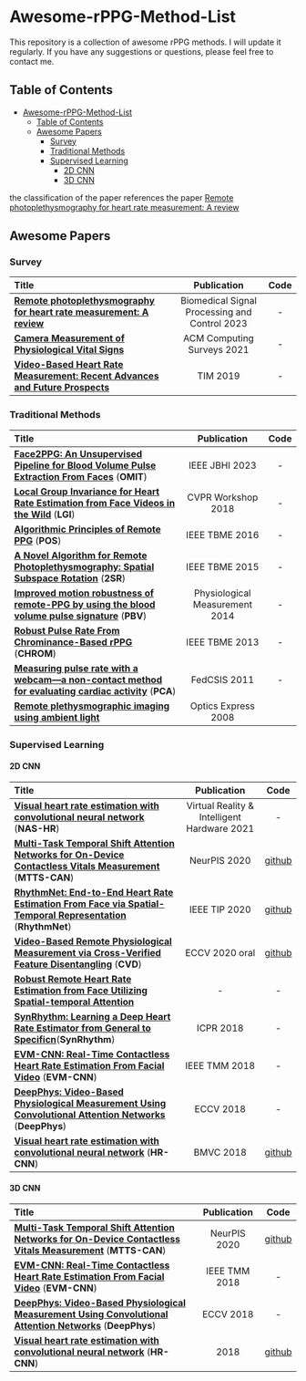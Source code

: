 # Awesome-rPPG-Method-List

This repository is a collection of awesome rPPG methods. I will update it regularly. If you have any suggestions or questions, please feel free to contact me. 

## Table of Contents
- [Awesome-rPPG-Method-List](#Awesome-rPPG-Method-List)
  - [Table of Contents](#table-of-contents)
  - [Awesome Papers](#Awesome-Papers)
    - [Survey](#survey)
    - [Traditional Methods](#traditional-methods)
    - [Supervised Learning](#supervised-learning)
       - [2D CNN](#2d-cnn)
       - [3D CNN](#3d-cnn)

the classification of the paper references the paper [Remote photoplethysmography for heart rate measurement: A review](https://www.sciencedirect.com/science/article/abs/pii/S1746809423010418)


## Awesome Papers

### Survey

|  Title  |   Publication  |  Code   |
|:--------|:--------:|:--------:|
|[**Remote photoplethysmography for heart rate measurement: A review**](https://www.sciencedirect.com/science/article/abs/pii/S1746809423010418)| Biomedical Signal Processing and Control 2023 | - |
|[**Camera Measurement of Physiological Vital Signs**](https://arxiv.org/pdf/2111.11547)| ACM Computing Surveys 2021 | - |
|[**Video-Based Heart Rate Measurement: Recent Advances and Future Prospects**](https://ieeexplore.ieee.org/document/8552414) | TIM 2019 | - |


### Traditional Methods

|  Title  |   Publication  |  Code   |
|:--------|:--------:|:--------:|
|[**Face2PPG: An Unsupervised Pipeline for Blood Volume Pulse Extraction From Faces**](https://ieeexplore.ieee.org/document/10227326) (**OMIT**)| IEEE JBHI 2023| - |
|[**Local Group Invariance for Heart Rate Estimation from Face Videos in the Wild**](https://openaccess.thecvf.com/content_cvpr_2018_workshops/papers/w27/Pilz_Local_Group_Invariance_CVPR_2018_paper.pdf) (**LGI**)| CVPR Workshop 2018 | - |
|[**Algorithmic Principles of Remote PPG**](https://ieeexplore.ieee.org/document/7565547) (**POS**)| IEEE TBME 2016 | - |
|[**A Novel Algorithm for Remote Photoplethysmography: Spatial Subspace Rotation**](https://ieeexplore.ieee.org/document/7355301) (**2SR**)| IEEE TBME 2015 | - |
|[**Improved motion robustness of remote-PPG by using the blood volume pulse signature**](https://iopscience.iop.org/article/10.1088/0967-3334/35/9/1913) (**PBV**)| Physiological Measurement 2014 | - |
|[**Robust Pulse Rate From Chrominance-Based rPPG**](https://ieeexplore.ieee.org/document/6523142) (**CHROM**)| IEEE TBME 2013 | - |
|[**Measuring pulse rate with a webcam—a non-contact method for evaluating cardiac activity**](https://citeseerx.ist.psu.edu/document?repid=rep1&type=pdf&doi=7ad15b6fecdb9b2ad49be5bf26efafe22c9a8945) (**PCA**)| FedCSIS 2011 | - |
|[**Remote plethysmographic imaging using ambient light**](https://pdfs.semanticscholar.org/7cb4/46d61a72f76e774b696515c55c92c7aa32b6.pdf?_gl=1*1q7hzyz*_ga*NTEzMzk5OTY3LjE2ODYxMDg1MjE.*_ga_H7P4ZT52H5*MTY4NjEwODUyMC4xLjAuMTY4NjEwODUyMS41OS4wLjA)| Optics Express 2008 | |


### Supervised Learning

#### 2D CNN

|  Title  |   Publication  |  Code   |
|:--------|:--------:|:--------:|
|[**Visual heart rate estimation with convolutional neural network**](https://www.sciencedirect.com/science/article/pii/S2096579620301121) (**NAS-HR**)| Virtual Reality & Intelligent Hardware 2021| - |
|[**Multi-Task Temporal Shift Attention Networks for On-Device Contactless Vitals Measurement**](https://arxiv.org/pdf/2006.03790) (**MTTS-CAN**)| NeurPIS 2020| [github](https://github.com/xliucs/MTTS-CAN) |
|[**RhythmNet: End-to-End Heart Rate Estimation From Face via Spatial-Temporal Representation**](http://refhub.elsevier.com/S1746-8094(23)01041-8/sb47) (**RhythmNet**)| IEEE TIP 2020| [github](https://github.com/AnweshCR7/RhythmNet) |
|[**Video-Based Remote Physiological Measurement via Cross-Verified Feature Disentangling**](http://refhub.elsevier.com/S1746-8094(23)01041-8/sb48) (**CVD**)| ECCV 2020 oral| [github](https://github.com/nxsEdson/CVD-Physiological-Measurement) |
|[**Robust Remote Heart Rate Estimation from Face Utilizing Spatial-temporal Attention**](https://ieeexplore.ieee.org/document/8756554) | -| - |
|[**SynRhythm: Learning a Deep Heart Rate Estimator from General to Specificn**](https://ieeexplore.ieee.org/document/8546321)(**SynRhythm**) | ICPR 2018| - |
|[**EVM-CNN: Real-Time Contactless Heart Rate Estimation From Facial Video**](https://ieeexplore.ieee.org/abstract/document/8552438) (**EVM-CNN**)| IEEE TMM 2018| - |
|[**DeepPhys: Video-Based Physiological Measurement Using Convolutional Attention Networks**](https://openaccess.thecvf.com/content_ECCV_2018/papers/Weixuan_Chen_DeepPhys_Video-Based_Physiological_ECCV_2018_paper.pdf) (**DeepPhys**)| ECCV 2018| - |
|[**Visual heart rate estimation with convolutional neural network**](https://cmp.felk.cvut.cz/~spetlrad/ecg-fitness/visual-heart-rate.pdf) (**HR-CNN**)| BMVC 2018| [github](https://github.com/radimspetlik/hr-cnn) |


#### 3D CNN

|  Title  |   Publication  |  Code   |
|:--------|:--------:|:--------:|
|[**Multi-Task Temporal Shift Attention Networks for On-Device Contactless Vitals Measurement**](https://arxiv.org/pdf/2006.03790) (**MTTS-CAN**)| NeurPIS 2020| [github](https://github.com/xliucs/MTTS-CAN) |
|[**EVM-CNN: Real-Time Contactless Heart Rate Estimation From Facial Video**](https://ieeexplore.ieee.org/abstract/document/8552438) (**EVM-CNN**)| IEEE TMM 2018| - |
|[**DeepPhys: Video-Based Physiological Measurement Using Convolutional Attention Networks**](https://openaccess.thecvf.com/content_ECCV_2018/papers/Weixuan_Chen_DeepPhys_Video-Based_Physiological_ECCV_2018_paper.pdf) (**DeepPhys**)| ECCV 2018| - |
|[**Visual heart rate estimation with convolutional neural network**](https://cmp.felk.cvut.cz/~spetlrad/ecg-fitness/visual-heart-rate.pdf) (**HR-CNN**)| 2018| [github](https://github.com/radimspetlik/hr-cnn) |


